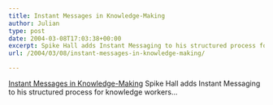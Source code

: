 ```yaml
---
title: Instant Messages in Knowledge-Making
author: Julian
type: post
date: 2004-03-08T17:03:38+00:00
excerpt: Spike Hall adds Instant Messaging to his structured process for knowledge workers...
url: /2004/03/08/instant-messages-in-knowledge-making/

---
```

[Instant Messages in Knowledge-Making][1] Spike Hall adds Instant Messaging to his structured process for knowledge workers&#8230;

 [1]: http://radio.weblogs.com/0106698/2004/03/06.html#a227